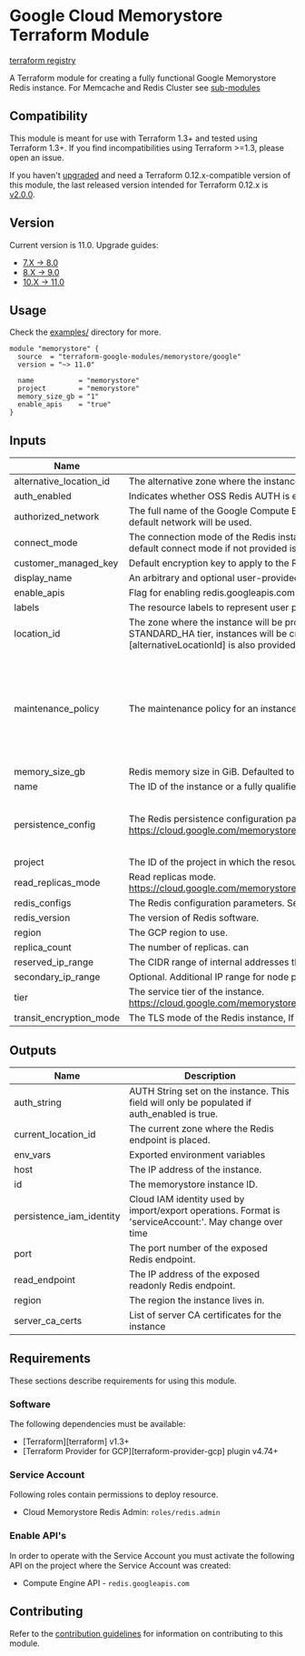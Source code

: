 # Google Cloud Memorystore Terraform Module
[terraform registry](https://registry.terraform.io/modules/terraform-google-modules/memorystore/google/)

A Terraform module for creating a fully functional Google Memorystore Redis instance. For Memcache and Redis Cluster see [sub-modules](./modules/)

## Compatibility
This module is meant for use with Terraform 1.3+ and tested using Terraform 1.3+. If you find incompatibilities using Terraform >=1.3, please open an issue.

If you haven't [upgraded](https://www.terraform.io/upgrade-guides/0-13.html) and need a Terraform
0.12.x-compatible version of this module, the last released version intended for Terraform 0.12.x is [v2.0.0](https://registry.terraform.io/modules/terraform-google-modules/-memorystore/google/v2.0.0).

## Version

Current version is 11.0. Upgrade guides:

- [7.X -> 8.0](/docs/upgrading_to_v8.0.md)
- [8.X -> 9.0](/docs/upgrading_to_v9.0.md)
- [10.X -> 11.0](/docs/upgrading_to_v11.0.md)

## Usage

Check the [examples/](./examples/) directory for more.

```hcl
module "memorystore" {
  source  = "terraform-google-modules/memorystore/google"
  version = "~> 11.0"

  name           = "memorystore"
  project        = "memorystore"
  memory_size_gb = "1"
  enable_apis    = "true"
}
```

<!-- BEGINNING OF PRE-COMMIT-TERRAFORM DOCS HOOK -->
## Inputs

| Name | Description | Type | Default | Required |
|------|-------------|------|---------|:--------:|
| alternative\_location\_id | The alternative zone where the instance will be provisioned. | `string` | `null` | no |
| auth\_enabled | Indicates whether OSS Redis AUTH is enabled for the instance. If set to true AUTH is enabled on the instance. | `bool` | `false` | no |
| authorized\_network | The full name of the Google Compute Engine network to which the instance is connected. If left unspecified, the default network will be used. | `string` | `null` | no |
| connect\_mode | The connection mode of the Redis instance. Can be either DIRECT\_PEERING or PRIVATE\_SERVICE\_ACCESS. The default connect mode if not provided is DIRECT\_PEERING. | `string` | `null` | no |
| customer\_managed\_key | Default encryption key to apply to the Redis instance. Defaults to null (Google-managed). | `string` | `null` | no |
| display\_name | An arbitrary and optional user-provided name for the instance. | `string` | `null` | no |
| enable\_apis | Flag for enabling redis.googleapis.com in your project | `bool` | `true` | no |
| labels | The resource labels to represent user provided metadata. | `map(string)` | `null` | no |
| location\_id | The zone where the instance will be provisioned. If not provided, the service will choose a zone for the instance. For STANDARD\_HA tier, instances will be created across two zones for protection against zonal failures. If [alternativeLocationId] is also provided, it must be different from [locationId]. | `string` | `null` | no |
| maintenance\_policy | The maintenance policy for an instance. | <pre>object({<br>    day = string<br>    start_time = object({<br>      hours   = number<br>      minutes = number<br>      seconds = number<br>      nanos   = number<br>    })<br>  })</pre> | `null` | no |
| memory\_size\_gb | Redis memory size in GiB. Defaulted to 1 GiB | `number` | `1` | no |
| name | The ID of the instance or a fully qualified identifier for the instance. | `string` | n/a | yes |
| persistence\_config | The Redis persistence configuration parameters. https://cloud.google.com/memorystore/docs/redis/reference/rest/v1/projects.locations.instances#persistenceconfig | <pre>object({<br>    persistence_mode    = string<br>    rdb_snapshot_period = string<br>  })</pre> | `null` | no |
| project | The ID of the project in which the resource belongs to. | `string` | n/a | yes |
| read\_replicas\_mode | Read replicas mode. https://cloud.google.com/memorystore/docs/redis/reference/rest/v1/projects.locations.instances#readreplicasmode | `string` | `"READ_REPLICAS_DISABLED"` | no |
| redis\_configs | The Redis configuration parameters. See [more details](https://cloud.google.com/memorystore/docs/redis/reference/rest/v1/projects.locations.instances#Instance.FIELDS.redis_configs) | `map(any)` | `{}` | no |
| redis\_version | The version of Redis software. | `string` | `null` | no |
| region | The GCP region to use. | `string` | `null` | no |
| replica\_count | The number of replicas. can | `number` | `null` | no |
| reserved\_ip\_range | The CIDR range of internal addresses that are reserved for this instance. | `string` | `null` | no |
| secondary\_ip\_range | Optional. Additional IP range for node placement. Required when enabling read replicas on an existing instance. | `string` | `null` | no |
| tier | The service tier of the instance. https://cloud.google.com/memorystore/docs/redis/reference/rest/v1/projects.locations.instances#Tier | `string` | `"STANDARD_HA"` | no |
| transit\_encryption\_mode | The TLS mode of the Redis instance, If not provided, TLS is enabled for the instance. | `string` | `"SERVER_AUTHENTICATION"` | no |

## Outputs

| Name | Description |
|------|-------------|
| auth\_string | AUTH String set on the instance. This field will only be populated if auth\_enabled is true. |
| current\_location\_id | The current zone where the Redis endpoint is placed. |
| env\_vars | Exported environment variables |
| host | The IP address of the instance. |
| id | The memorystore instance ID. |
| persistence\_iam\_identity | Cloud IAM identity used by import/export operations. Format is 'serviceAccount:'. May change over time |
| port | The port number of the exposed Redis endpoint. |
| read\_endpoint | The IP address of the exposed readonly Redis endpoint. |
| region | The region the instance lives in. |
| server\_ca\_certs | List of server CA certificates for the instance |

<!-- END OF PRE-COMMIT-TERRAFORM DOCS HOOK -->

## Requirements

These sections describe requirements for using this module.

### Software

The following dependencies must be available:

- [Terraform][terraform] v1.3+
- [Terraform Provider for GCP][terraform-provider-gcp] plugin v4.74+

### Service Account

Following roles contain permissions to deploy resource.

- Cloud Memorystore Redis Admin: `roles/redis.admin`

### Enable API's
In order to operate with the Service Account you must activate the following API on the project where the Service Account was created:

- Compute Engine API - `redis.googleapis.com`

## Contributing

Refer to the [contribution guidelines](./CONTRIBUTING.md) for information on contributing to this module.
